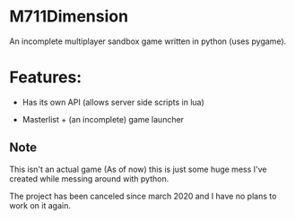 # M711Dimension
An incomplete multiplayer sandbox game written in python (uses pygame).

# Features:
* Has its own API (allows server side scripts in lua)

* Masterlist + (an incomplete) game launcher

## Note
This isn't an actual game (As of now) this is just some huge mess I've created while messing around with python.

The project has been canceled since march 2020 and I have no plans to work on it again.
